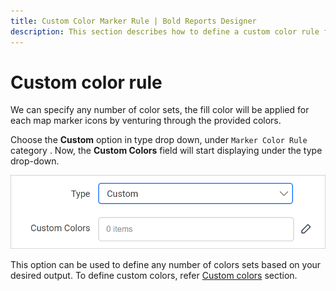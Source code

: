 ```yaml
---
title: Custom Color Marker Rule | Bold Reports Designer
description: This section describes how to define a custom color rule for Map markers with the Bold Report Designer.
---
```


# Custom color rule

We can specify any number of color sets, the fill color will be applied for each map marker icons by venturing through the provided colors.

Choose the **Custom** option in type drop down, under `Marker Color Rule` category . Now, the **Custom Colors** field will start displaying under the type drop-down.

![Map palette types](/static/assets/on-premise/images/report-designer/report-items/map/marker-color-rule/custom-colors-field.png)

This option can be used to define any number of colors sets based on your desired output. To define custom colors, refer [Custom colors](/report-designer/report-items/map/define-custom-colors/) section.